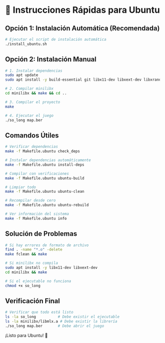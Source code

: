 # 🚀 **Instrucciones Rápidas para Ubuntu**

## **Opción 1: Instalación Automática (Recomendada)**
```bash
# Ejecutar el script de instalación automática
./install_ubuntu.sh
```

## **Opción 2: Instalación Manual**
```bash
# 1. Instalar dependencias
sudo apt update
sudo apt install -y build-essential git libx11-dev libxext-dev libxrandr-dev libxss-dev libxcursor-dev libxinerama-dev libxi-dev libgl1-mesa-dev

# 2. Compilar minilibx
cd minilibx && make && cd ..

# 3. Compilar el proyecto
make

# 4. Ejecutar el juego
./so_long map.ber
```

## **Comandos Útiles**
```bash
# Verificar dependencias
make -f Makefile.ubuntu check_deps

# Instalar dependencias automáticamente
make -f Makefile.ubuntu install-deps

# Compilar con verificaciones
make -f Makefile.ubuntu ubuntu-build

# Limpiar todo
make -f Makefile.ubuntu ubuntu-clean

# Recompilar desde cero
make -f Makefile.ubuntu ubuntu-rebuild

# Ver información del sistema
make -f Makefile.ubuntu info
```

## **Solución de Problemas**
```bash
# Si hay errores de formato de archivo
find . -name "*.o" -delete
make fclean && make

# Si minilibx no compila
sudo apt install -y libx11-dev libxext-dev
cd minilibx && make

# Si el ejecutable no funciona
chmod +x so_long
```

## **Verificación Final**
```bash
# Verificar que todo está listo
ls -la so_long          # Debe existir el ejecutable
ls -la minilibx/libmlx.a # Debe existir la librería
./so_long map.ber       # Debe abrir el juego
```

¡Listo para Ubuntu! 🐧


